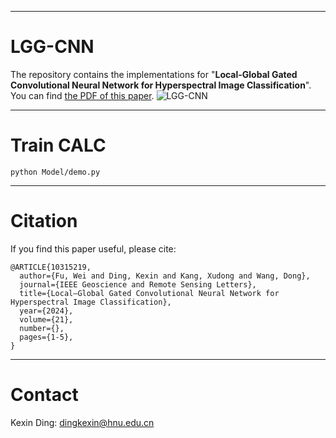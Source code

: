 ****
# LGG-CNN
The repository contains the implementations for "**Local-Global Gated Convolutional Neural Network for Hyperspectral Image Classification**". 
 You can find [the PDF of this paper](https://ieeexplore.ieee.org/document/10315219?source=authoralert).
![LGG-CNN](https://github.com/Ding-Kexin/LGG-CNN/blob/main/LGG-CNN_framework.jpg)
****
# Train CALC
``` 
python Model/demo.py
``` 
****
# Citation
If you find this paper useful, please cite:
```
@ARTICLE{10315219,
  author={Fu, Wei and Ding, Kexin and Kang, Xudong and Wang, Dong},
  journal={IEEE Geoscience and Remote Sensing Letters}, 
  title={Local–Global Gated Convolutional Neural Network for Hyperspectral Image Classification}, 
  year={2024},
  volume={21},
  number={},
  pages={1-5},
}
```
****
# Contact
Kexin Ding: [dingkexin@hnu.edu.cn](dingkexin@hnu.edu.cn)
